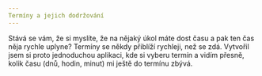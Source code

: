 ```yaml
---
Termíny a jejich dodržování
---
```


Stává se vám, že si myslíte, že na nějaký úkol máte dost času a pak ten čas něja rychle uplyne? Termíny se někdy přiblíží rychleji, než se zdá.
Vytvořil jsem si proto jednoduchou aplikaci, kde si vyberu termín a vidím přesně, kolik času (dnů, hodin, minut) mi ještě do termínu zbývá.
